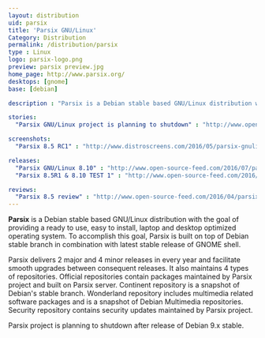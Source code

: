 ```yaml
---
layout: distribution
uid: parsix
title: 'Parsix GNU/Linux'
Category: Distribution
permalink: /distribution/parsix
type : Linux
logo: parsix-logo.png
preview: parsix preview.jpg
home_page: http://www.parsix.org/
desktops: [gnome]
base: [debian]

description : "Parsix is a Debian stable based GNU/Linux distribution with the goal of providing a ready to use, easy to install, laptop and desktop optimized operating system"

stories:
  "Parsix GNU/Linux project is planning to shutdown" : "http://www.open-source-feed.com/2017/05/parsix-gnulinux-project-is-planning-to.html"

screenshots:
  "Parsix 8.5 RC1" : "http://www.distroscreens.com/2016/05/parsix-gnulinux-85r1-screenshots.html"

releases:
  "Parsix GNU/Linux 8.10" : "http://www.open-source-feed.com/2016/07/parsix-gnulinux-810-released.html"
  "Parsix 8.5R1 & 8.10 TEST 1" : "http://www.open-source-feed.com/2016/05/parsix-gnulinux-85r1-and-810-test-1-are.html"

reviews:
  "Parsix 8.5 review" : "http://www.open-source-feed.com/2016/04/parsix-gnulinux-85-review.html"
---
```


**Parsix** is a Debian stable based GNU/Linux distribution with the goal of providing a ready to use, easy to install, laptop and desktop optimized operating system. To accomplish this goal, Parsix is built on top of Debian stable branch in combination with latest stable release of GNOME shell.

Parsix delivers 2 major and 4 minor releases in every year and facilitate smooth upgrades between consequent releases. It also maintains 4 types of repositories. Official repositories contain packages maintained by Parsix project and built on Parsix server. Continent repository is a snapshot of Debian's stable branch. Wonderland repository includes multimedia related software packages and is a snapshot of Debian Multimedia repositories. Security repository contains security updates maintained by Parsix project.

Parsix project is planning to shutdown after release of Debian 9.x stable.